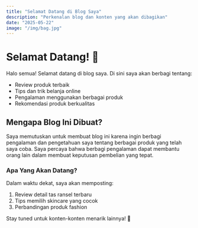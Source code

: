 ```yaml
---
title: "Selamat Datang di Blog Saya"
description: "Perkenalan blog dan konten yang akan dibagikan"
date: "2025-05-22"
image: "/img/bag.jpg"
---
```


# Selamat Datang! 👋

Halo semua! Selamat datang di blog saya. Di sini saya akan berbagi tentang:

- Review produk terbaik
- Tips dan trik belanja online
- Pengalaman menggunakan berbagai produk
- Rekomendasi produk berkualitas

## Mengapa Blog Ini Dibuat?

Saya memutuskan untuk membuat blog ini karena ingin berbagi pengalaman dan pengetahuan saya tentang berbagai produk yang telah saya coba. Saya percaya bahwa berbagi pengalaman dapat membantu orang lain dalam membuat keputusan pembelian yang tepat.

### Apa Yang Akan Datang?

Dalam waktu dekat, saya akan memposting:

1. Review detail tas ransel terbaru
2. Tips memilih skincare yang cocok
3. Perbandingan produk fashion

Stay tuned untuk konten-konten menarik lainnya! 🚀
